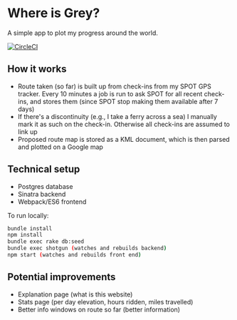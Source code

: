# Where is Grey?

A simple app to plot my progress around the world.

[![CircleCI](https://circleci.com/gh/greysteil/where-is-grey/tree/master.svg?style=svg)](https://circleci.com/gh/greysteil/where-is-grey/tree/master)

## How it works

- Route taken (so far) is built up from check-ins from my SPOT GPS tracker.
  Every 10 minutes a job is run to ask SPOT for all recent check-ins, and
  stores them (since SPOT stop making them available after 7 days)
- If there's a discontinuity (e.g., I take a ferry across a sea) I manually
  mark it as such on the check-in. Otherwise all check-ins are assumed to link
  up
- Proposed route map is stored as a KML document, which is then parsed and
  plotted on a Google map

## Technical setup

- Postgres database
- Sinatra backend
- Webpack/ES6 frontend

To run locally:

```bash
bundle install
npm install
bundle exec rake db:seed
bundle exec shotgun (watches and rebuilds backend)
npm start (watches and rebuilds front end)
```

## Potential improvements

- Explanation page (what is this website)
- Stats page (per day elevation, hours ridden, miles travelled)
- Better info windows on route so far (better information)
